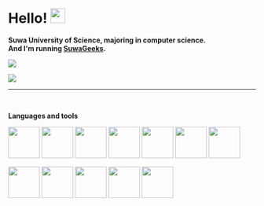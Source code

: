 # Hello! <img src="https://media.giphy.com/media/hvRJCLFzcasrR4ia7z/giphy.gif" height=30px>

**Suwa University of Science, majoring in computer science.**<br>
**And I'm running [SuwaGeeks](https://suwageekes.github.io/HomePage/).**

<p>
<img src="https://github-readme-stats.vercel.app/api?username=apricot256&count_private=true&show_icons=true&custom_title=Github%20Status&hide_border=true&bg_color=ffffff00&title_color=a569bd&icon_color=a569bd&text_color=CCCCFF"/>
</p>
<p>
<img src="https://github-readme-stats.vercel.app/api/top-langs/?username=apricot256&layout=compact&hide_border=true&bg_color=ffffff00&title_color=a569bd&icon_color=a569bd &text_color=CCCCFF"/>
</p>

---

<br/>

**Languages and tools**
<p>
    <img src="https://cdn.jsdelivr.net/gh/devicons/devicon/icons/c/c-original.svg" height=64 />
    <img src="https://cdn.jsdelivr.net/gh/devicons/devicon/icons/cplusplus/cplusplus-original.svg" height=64 />
    <img src="https://cdn.jsdelivr.net/gh/devicons/devicon/icons/python/python-original.svg" height=64 />
    <img src="https://cdn.jsdelivr.net/gh/devicons/devicon/icons/java/java-original.svg" height=64 />
    <img src="https://cdn.jsdelivr.net/gh/devicons/devicon/icons/html5/html5-original.svg" height=64 />
    <img src="https://cdn.jsdelivr.net/gh/devicons/devicon/icons/css3/css3-original.svg" height=64 />
    <img src="https://cdn.jsdelivr.net/gh/devicons/devicon/icons/javascript/javascript-original.svg" height=64 />
</p>
<p>
    <img src="https://cdn.jsdelivr.net/gh/devicons/devicon/icons/numpy/numpy-original.svg" height=64 />
    <img src="https://cdn.jsdelivr.net/gh/devicons/devicon/icons/opencv/opencv-original.svg" height=64 />               
    <img src="https://cdn.jsdelivr.net/gh/devicons/devicon/icons/tensorflow/tensorflow-original.svg" height=64 />
    <img src="https://cdn.jsdelivr.net/gh/devicons/devicon/icons/arduino/arduino-original.svg" height=64 />
    <img src="https://cdn.jsdelivr.net/gh/devicons/devicon/icons/docker/docker-original.svg" height=64 />
</p>